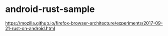 # android-rust-sample
https://mozilla.github.io/firefox-browser-architecture/experiments/2017-09-21-rust-on-android.html
